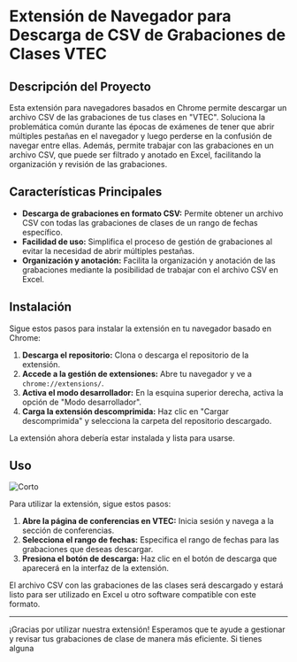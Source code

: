 # Extensión de Navegador para Descarga de CSV de Grabaciones de Clases VTEC

## Descripción del Proyecto

Esta extensión para navegadores basados en Chrome permite descargar un archivo CSV de las grabaciones de tus clases en "VTEC". Soluciona la problemática común durante las épocas de exámenes de tener que abrir múltiples pestañas en el navegador y luego perderse en la confusión de navegar entre ellas. Además, permite trabajar con las grabaciones en un archivo CSV, que puede ser filtrado y anotado en Excel, facilitando la organización y revisión de las grabaciones.

## Características Principales

- **Descarga de grabaciones en formato CSV:** Permite obtener un archivo CSV con todas las grabaciones de clases de un rango de fechas específico.
- **Facilidad de uso:** Simplifica el proceso de gestión de grabaciones al evitar la necesidad de abrir múltiples pestañas.
- **Organización y anotación:** Facilita la organización y anotación de las grabaciones mediante la posibilidad de trabajar con el archivo CSV en Excel.

## Instalación

Sigue estos pasos para instalar la extensión en tu navegador basado en Chrome:

1. **Descarga el repositorio:** Clona o descarga el repositorio de la extensión.
2. **Accede a la gestión de extensiones:** Abre tu navegador y ve a `chrome://extensions/`.
3. **Activa el modo desarrollador:** En la esquina superior derecha, activa la opción de "Modo desarrollador".
4. **Carga la extensión descomprimida:** Haz clic en "Cargar descomprimida" y selecciona la carpeta del repositorio descargado.

La extensión ahora debería estar instalada y lista para usarse.

## Uso
![Corto](https://github.com/Pedroart/Conference-VTEC/assets/17170341/d887fbf6-fe19-4089-aa5d-c0234fa64706)

Para utilizar la extensión, sigue estos pasos:

1. **Abre la página de conferencias en VTEC:** Inicia sesión y navega a la sección de conferencias.
2. **Selecciona el rango de fechas:** Especifica el rango de fechas para las grabaciones que deseas descargar.
3. **Presiona el botón de descarga:** Haz clic en el botón de descarga que aparecerá en la interfaz de la extensión.

El archivo CSV con las grabaciones de las clases será descargado y estará listo para ser utilizado en Excel u otro software compatible con este formato.

---

¡Gracias por utilizar nuestra extensión! Esperamos que te ayude a gestionar y revisar tus grabaciones de clase de manera más eficiente. Si tienes alguna
